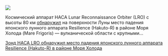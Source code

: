 <!--2025-06-23 12:21:17-->
<div class="yb">
  <div class="rss habr"><img src="https://habrastorage.org/getpro/habr/upload_files/e34/e51/e2c/e34e51e2c6a28eae82a385ca934a8106.jpg" /><p>Космический аппарат НАСА Lunar Reconnaissance Orbiter (LRO) с высоты 80 км <a href="https://phys.org/news/2025-06-nasa-spacecraft-moon-site-japanese.html" rel="noopener noreferrer nofollow">обнаружил</a> на поверхности Луны место падения японского лунного аппарата Resilience (Hakuto-R) в районе Моря Холода (Mare Frigoris)&nbsp;— вулканической области с крупными... <p class="titl"><a href="https://habr.com/ru/news/921000/?utm_source=habrahabr&utm_medium=rss&utm_campaign=921000">Зонд НАСА LRO обнаружил место падения японского лунного аппарата Resilience (Hakuto-R) в районе Моря Холода</a></p></div>
</div>
